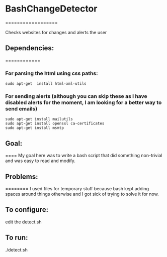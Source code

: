 # BashChangeDetector
==================

Checks websites for changes and alerts the user

## Dependencies:
============
  ### For parsing the html using css paths:
    sudo apt-get  install html-xml-utils 
  ### For sending alerts (although you can skip these as I have disabled alerts for the moment, I am looking for a better way to send emails)
    sudo apt-get install mailutils
    sudo apt-get install openssl ca-certificates
    sudo apt-get install msmtp

## Goal:
====
  My goal here was to write a bash script that did something non-trivial and was easy 
  to read and modify.

## Problems:
========
  I used files for temporary stuff because bash kept adding spaces around 
  things otherwise and I got sick of trying to solve it for now.

## To configure:
  edit the detect.sh

## To run:
  ./detect.sh
